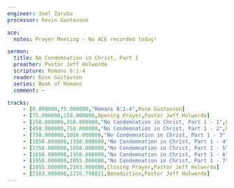 ```yaml
---
engineer: Joel Zaruba
processor: Kevin Gustavson

ace:
  notes: Prayer Meeting - No ACE recorded today!

sermon:
  title: No Condemnation in Christ, Part 1
  preacher: Pastor Jeff Holwerda
  scripture: Romans 8:1-4
  reader: Rose Gustavson
  series: Book of Romans
  comment: ~

tracks:
     - [0.000000,75.000000,"Romans 8:1-4",Rose Gustavson]
     - [75.000000,158.000000,Opening Prayer,Pastor Jeff Holwerda]
     - [158.000000,458.000000,"No Condemnation in Christ, Part 1 - 1",Pastor Jeff Holwerda]
     - [458.000000,758.000000,"No Condemnation in Christ, Part 1 - 2",Pastor Jeff Holwerda]
     - [758.000000,1058.000000,"No Condemnation in Christ, Part 1 - 3",Pastor Jeff Holwerda]
     - [1058.000000,1358.000000,"No Condemnation in Christ, Part 1 - 4",Pastor Jeff Holwerda]
     - [1358.000000,1658.000000,"No Condemnation in Christ, Part 1 - 5",Pastor Jeff Holwerda]
     - [1658.000000,1958.000000,"No Condemnation in Christ, Part 1 - 6",Pastor Jeff Holwerda]
     - [1958.000000,2055.000000,"No Condemnation in Christ, Part 1 - 7",Pastor Jeff Holwerda]
     - [2055.000000,2163.000000,Closing Prayer,Pastor Jeff Holwerda]
     - [2163.000000,2216.798821,Benediction,Pastor Jeff Holwerda]
---
```

